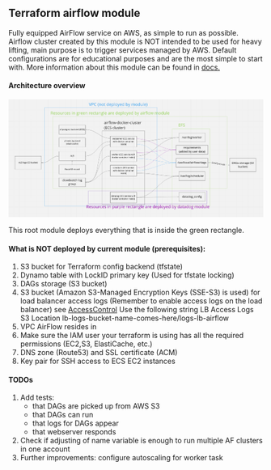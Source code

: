 ## Terraform airflow module
Fully equipped AirFlow service on AWS, as simple to run as possible. Airflow cluster
created by this module is NOT intended to be used for heavy lifting, main purpose
is to trigger services managed by AWS. Default configurations are for educational
purposes and are the most simple to start with. More information about this module
can be found in [docs.](./docs/index.md)

#### Architecture overview
![Airflow components schema](docs/module_architecture.png)

This root module deploys everything that is inside the green rectangle.

#### What is NOT deployed by current module (prerequisites):
1. S3 bucket for Terraform config backend (tfstate)
2. Dynamo table with LockID primary key (Used for tfstate locking) 
3. DAGs storage (S3 bucket)
4. S3 bucket (Amazon S3-Managed Encryption Keys (SSE-S3) is used) for load balancer
    access logs (Remember to enable  access logs on the load balancer) see
    [AccessControl](https://docs.aws.amazon.com/elasticloadbalancing/latest/application/load-balancer-access-logs.html)
    Use the following string LB Access Logs S3 Location
    lb-logs-bucket-name-comes-here/logs-lb-airflow
5. VPC AirFlow resides in
7. Make sure the IAM user your terraform is using has all the required permissions (EC2,S3, ElastiCache, etc.)
8. DNS zone (Route53) and SSL certificate (ACM)
9. Key pair for SSH access to ECS EC2 instances

#### TODOs
1. Add tests:
    * that DAGs are picked up from AWS S3
    * that DAGs can run
    * that logs for DAGs appear
    * that webserver responds
2. Check if adjusting of name variable is enough to run multiple AF clusters in one
    account
3. Further improvements: configure autoscaling for worker task